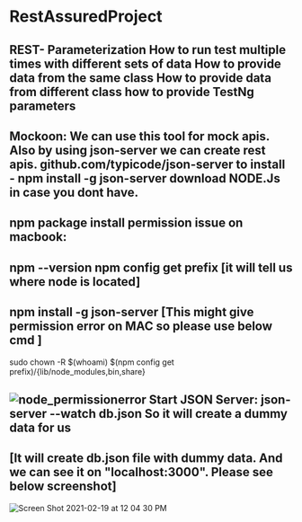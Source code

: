 # RestAssuredProject
REST- Parameterization
How to run test multiple times with different sets of data
How to provide data from the same class
How to provide data from different class
how to provide TestNg parameters
-
Mockoon: We can use this tool for mock apis. Also by using json-server we can create rest apis.
github.com/typicode/json-server 
to install - 
npm install -g json-server
download NODE.Js in case you dont have.
-
npm package install permission issue on macbook:
-
npm --version
npm config get prefix [it will tell us where node is located]
-
npm install -g json-server [This might give permission error on MAC so please use below cmd  ]
-
sudo chown -R $(whoami) $(npm config get prefix)/{lib/node_modules,bin,share}

![node_permissionerror](https://user-images.githubusercontent.com/46041564/108553054-01309c80-72a7-11eb-8913-d0cfc151631b.png)
Start JSON Server:
json-server --watch db.json
So it will create a dummy data for us
-
[It will create db.json file with dummy data. And we can see it on "localhost:3000".  Please see below screenshot]
-
![Screen Shot 2021-02-19 at 12 04 30 PM](https://user-images.githubusercontent.com/46041564/108555767-c6c8fe80-72aa-11eb-82f3-cf119c917f2c.png)
